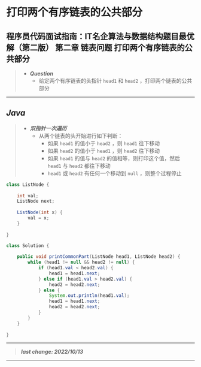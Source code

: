 # 打印两个有序链表的公共部分

## 程序员代码面试指南：IT名企算法与数据结构题目最优解（第二版） 第二章 链表问题 打印两个有序链表的公共部分

> - ***Question***
>   - 给定两个有序链表的头指针 `head1` 和 `head2` ，打印两个链表的公共部分

---

## *Java*

> - ***双指针一次遍历***
>   - 从两个链表的头开始进行如下判断：
>     - 如果 `head1` 的值小于 `head2` ，则 `head1` 往下移动
>     - 如果 `head2` 的值小于 `head1` ，则 `head2` 往下移动
>     - 如果 `head1` 的值与 `head2` 的值相等，则打印这个值，然后 `head1` 与 `head2` 都往下移动
>     - `head1` 或 `head2` 有任何一个移动到 `null` ，则整个过程停止

```java
class ListNode {
    
    int val;
    ListNode next;
    
    ListNode(int x) {
        val = x;
    }
    
}

class Solution {
    
    public void printCommonPart(ListNode head1, ListNode head2) {
        while (head1 != null && head2 != null) {
            if (head1.val < head2.val) {
                head1 = head1.next;
            } else if (head1.val > head2.val) {
                head2 = head2.next;
            } else {
                System.out.println(head1.val);
                head1 = head1.next;
                head2 = head2.next;
            }
        }
    }
    
}
```

---

> ***last change: 2022/10/13***

---
